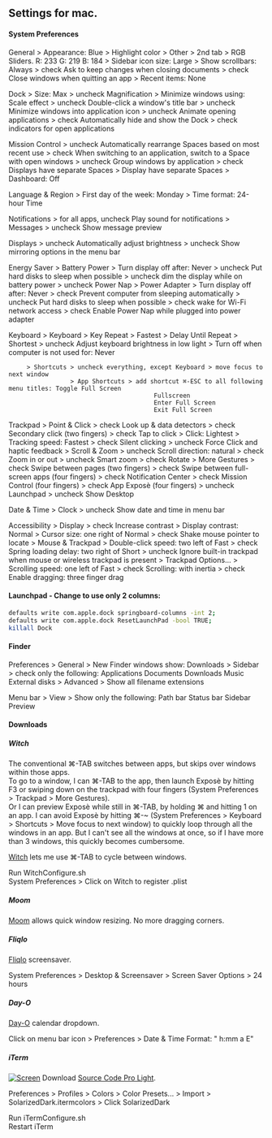 ## Settings for mac.


#### System Preferences
General > Appearance: Blue
	> Highlight color > Other > 2nd tab > RGB Sliders. R: 233 G: 219 B: 184
	> Sidebar icon size: Large
	> Show scrollbars: Always
	> check Ask to keep changes when closing documents
	> check Close windows when quitting an app
	> Recent items: None

Dock > Size: Max
     > uncheck Magnification
     > Minimize windows using: Scale effect
     > uncheck Double-click a window's title bar
     > uncheck Minimize windows into application icon
     > uncheck Animate opening applications
     > check Automatically hide and show the Dock
     > check indicators for open applications

Mission Control > uncheck Automatically rearrange Spaces based on most recent use
		> check When switching to an application, switch to a Space with open windows
		> uncheck Group windows by application 
		> check Displays have separate Spaces
		> Display have separate Spaces
		> Dashboard: Off

Language & Region > First day of the week: Monday
       		  > Time format: 24-hour Time

Notifications > for all apps, uncheck Play sound for notifications 
     	      > Messages > uncheck Show message preview

Displays > uncheck Automatically adjust brightness
	 > uncheck Show mirroring options in the menu bar

Energy Saver > Battery Power > Turn display off after: Never
             > uncheck Put hard disks to sleep when possible
       	     > uncheck dim the display while on battery power
	     > uncheck Power Nap
	     > Power Adapter > Turn display off after: Never
	     > check Prevent computer from sleeping automatically
	     > uncheck Put hard disks to sleep when possible
	     > check wake for Wi-Fi network access
	     > check Enable Power Nap while plugged into power adapter									

Keyboard > Keyboard > Key Repeat > Fastest
	 	    > Delay Until Repeat > Shortest
	 	    > uncheck Adjust keyboard brightness in low light
	 	    > Turn off when computer is not used for: Never

         > Shortcuts > uncheck everything, except Keyboard > move focus to next window
                     > App Shortcuts > add shortcut ⌘-ESC to all following menu titles: Toggle Full Screen 
											Fullscreen
											Enter Full Screen
											Exit Full Screen
Trackpad > Point & Click > check Look up & data detectors 
         		 > check Secondary click (two fingers)
			 > check Tap to click 
			 > Click: Lightest
			 > Tracking speed: Fastest
 			 > check Silent clicking
			 > uncheck Force Click and haptic feedback
	 > Scroll & Zoom > uncheck Scroll direction: natural
			 > check Zoom in or out
			 > uncheck Smart zoom
			 > check Rotate
	 > More Gestures > check Swipe between pages (two fingers)
			 > check Swipe between full-screen apps (four fingers) 
			 > check Notification Center
			 > check Mission Control (four fingers)
			 > check App Exposè (four fingers)
			 > uncheck Launchpad
			 > uncheck Show Desktop

Date & Time > Clock > uncheck Show date and time in menu bar

Accessibility > Display > check Increase contrast
	      		> Display contrast: Normal
			> Cursor size: one right of Normal
			> check Shake mouse pointer to locate
	      > Mouse & Trackpad > Double-click speed: two left of Fast
				 > check Spring loading delay: two right of Short
				 > uncheck Ignore built-in trackpad when mouse or wireless trackpad is present
				 > Trackpad Options... > Scrolling speed: one left of Fast
						       > check Scrolling: with inertia
						       > check Enable dragging: three finger drag

#### Launchpad - Change to use only 2 columns:

``` bash
defaults write com.apple.dock springboard-columns -int 2;
defaults write com.apple.dock ResetLaunchPad -bool TRUE;
killall Dock
```

#### Finder
Preferences > General > New Finder windows show: Downloads
	    > Sidebar > check only the following: Applications
						  Documents
						  Downloads
						  Music
						  <Home Folder>
						  External disks
	    > Advanced > Show all filename extensions

Menu bar > View > Show only the following: Path bar
					   Status bar
					   Sidebar
					   Preview

#### Downloads

##### Witch
The conventional ⌘-TAB switches between apps, but skips over windows within those apps. <br/>
To go to a window, I can ⌘-TAB to the app, then launch Exposè by hitting F3 or swiping down on the trackpad with four fingers (System Preferences > Trackpad > More Gestures). <br /> 
Or I can preview Exposè while still in ⌘-TAB, by holding ⌘ and hitting 1 on an app.
I can avoid Exposè by hitting ⌘-~ (System Preferences > Keyboard > Shortcuts > Move focus to next window) to quickly loop through all the windows in an app. But I can't see all the windows at once, so if I have more than 3 windows, this quickly becomes cumbersome.

<a href="http://manytricks.com/witch/">Witch</a> lets me use ⌘-TAB to cycle between windows.

Run WitchConfigure.sh <br />
System Preferences > Click on Witch to register .plist

##### Moom
<a href="https://manytricks.com/moom/">Moom</a> allows quick window resizing. No more dragging corners. 


##### Fliqlo
<a href="http://fliqlo.com">Fliqlo</a> screensaver.

System Preferences > Desktop & Screensaver > Screen Saver Options > 24 hours


##### Day-O
<a href="http://shauninman.com/archive/2011/10/20/day_o_mac_menu_bar_clock">Day-O</a> calendar dropdown.

Click on menu bar icon > Preferences > Date & Time Format: " h:mm a  E"


##### iTerm
[![Screen](https://raw.githubusercontent.com/kevin-wong/mac-settings/master/images/iTerm.tiff)](https://raw.githubusercontent.com/kevin-wong/mac-settings/master/images/iTerm.tiff)
Download <a href="https://github.com/adobe-fonts/source-code-pro/releases/tag/2.010R-ro/1.030R-it">Source Code Pro Light</a>.

Preferences > Profiles > Colors > Color Presets... > Import > SolarizedDark.itermcolors
				                   > Click SolarizedDark

Run iTermConfigure.sh <br />
Restart iTerm

